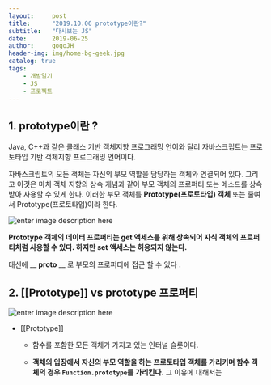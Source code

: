 ```yaml
---
layout:     post
title:      "2019.10.06 prototype이란?"
subtitle:   "다시보는 JS"
date:       2019-06-25
author:     gogoJH
header-img: img/home-bg-geek.jpg
catalog: true
tags:
    - 개발일기
    - JS
    - 프로젝트
---
```


## 1. prototype이란 ? 

Java, C++과 같은 클래스 기반 객체지향 프로그래밍 언어와 달리 자바스크립트는 프로토타입 기반 객체지향 프로그래밍 언어이다.

자바스크립트의 모든 객체는 자신의 부모 역할을 담당하는 객체와 연결되어 있다. 그리고 이것은 마치 객체 지향의 상속 개념과 같이 부모 객체의 프로퍼티 또는 메소드를 상속받아 사용할 수 있게 한다. 이러한 부모 객체를 **Prototype(프로토타입) 객체** 또는 줄여서 Prototype(프로토타입)이라 한다.

![enter image description here](https://poiemaweb.com/img/printout_student_obj_from_chrome.png)

**Prototype 객체의 데이터 프로퍼티는 get 액세스를 위해 상속되어 자식 객체의 프로퍼티처럼 사용할 수 있다. 하지만 set 액세스는 허용되지 않는다.**

대신에 __ __proto__ __ 로 부모의 프로퍼티에 접근 할 수 있다 .

## 2. [[Prototype]] vs prototype 프로퍼티
![enter image description here](/img/home-bg-geek.jpg)

- [[Prototype]] 

	-   함수를 포함한 모든 객체가 가지고 있는 인터널 슬롯이다.
	
	-   **객체의 입장에서 자신의 부모 역할을 하는 프로토타입 객체를 가리키며 함수 객체의 경우  `Function.prototype`를 가리킨다.**  그 이유에 대해서는  
<!--stackedit_data:
eyJoaXN0b3J5IjpbLTM5NzMzNzUyMCwxMzk5MDIyODMsMzM5Mj
k4NzIwLC0xNTE4MTA3MjA2LDE2NDI4NjE5MTksMjEwNzI4OTM0
OCwtMTAyMzg1OTA5M119
-->